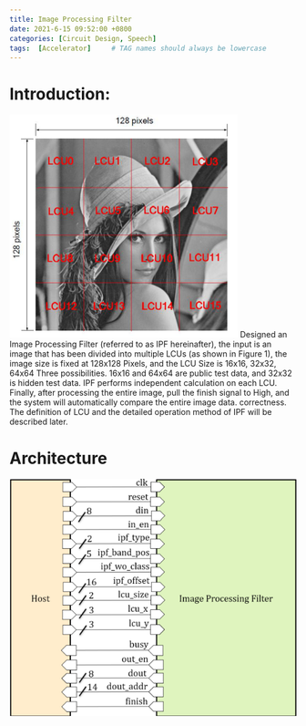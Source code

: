 ```yaml
---
title: Image Processing Filter
date: 2021-6-15 09:52:00 +0800
categories: [Circuit Design, Speech]
tags:  [Accelerator]     # TAG names should always be lowercase
---
```


# Introduction:
 <img src="../pic/girl.PNG" alt="pid">
Designed an Image Processing Filter (referred to as IPF hereinafter), the input is an image that has been divided into multiple LCUs (as shown in Figure 1), the image size is fixed at 128x128 Pixels, and the LCU Size is 16x16, 32x32, 64x64 Three possibilities. 16x16 and 64x64 are public test data, and 32x32 is hidden test data. IPF performs independent calculation on each LCU. Finally, after processing the entire image, pull the finish signal to High, and the system will automatically compare the entire image data. correctness. The definition of LCU and the detailed operation method of IPF will be described later.

# Architecture

![About me picture](../pic/ipf_arc.PNG)

